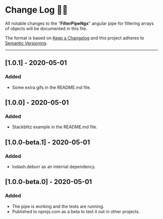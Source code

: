 # **Change Log** 📜📝

All notable changes to the "**FilterPipeNgx**" angular pipe for filtering arrays of objects will be documented in this file.

The format is based on [Keep a Changelog](https://keepachangelog.com/en/1.0.0/) and this project adheres to [Semantic Versioning](https://semver.org/spec/v2.0.0.html).

---

## [**1.0.1**] - 2020-05-01

### Added

* Some extra gifs in the README.md file.

## [**1.0.0**] - 2020-05-01

### Added

* Stackblitz example in the README.md file.

## [**1.0.0-beta.1**] - 2020-05-01

### Added

* lodash.deburr as an internal dependency.

## [**1.0.0-beta.0**] - 2020-05-01

### Added

* The pipe is working and the tests are running.
* Published to npmjs.com as a beta to test it out in other projects.
